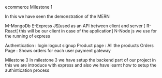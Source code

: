 ecommerce
Milestone 1

In this we have seen the demonstration of the MERN

M-MongoDb E-Express JS[used as an API between client and server ] R-React[ this will be our client in case of the application] N-Node js we use for the running of express

Authentication : login logout signup Product page : All the products Orders Page : Shows orders for each user payment gateway


Milestone 3
In milestone 3 we have setup the backend part of our project in this we are introduce with express and also we have learnt how to setup the authintication process 

